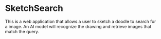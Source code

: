 # SketchSearch
This is a web application that allows a user to sketch a doodle to search for a image. An AI model will recognize the drawing and retrieve images that match the query. 
